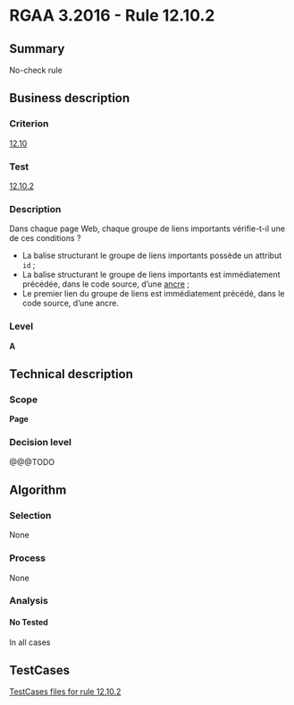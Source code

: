 # RGAA 3.2016 - Rule 12.10.2

## Summary
No-check rule


## Business description

### Criterion
[12.10](http://references.modernisation.gouv.fr/rgaa-accessibilite/2016/criteres.html#crit-12-10)

### Test
[12.10.2](http://references.modernisation.gouv.fr/rgaa-accessibilite/2016/criteres.html#test-12-10-2)

### Description
<div lang="fr">Dans chaque page Web, chaque groupe de liens importants v&#xE9;rifie-t-il une de ces conditions&nbsp;? <ul><li>La balise structurant le groupe de liens importants poss&#xE8;de un attribut <code lang="en">id</code>&nbsp;;</li> <li>La balise structurant le groupe de liens importants est imm&#xE9;diatement pr&#xE9;c&#xE9;d&#xE9;e, dans le code source, d&#x2019;une <a href="http://references.modernisation.gouv.fr/rgaa-accessibilite/glossaire.html#ancre">ancre</a>&nbsp;;</li> <li>Le premier lien du groupe de liens est imm&#xE9;diatement pr&#xE9;c&#xE9;d&#xE9;, dans le code source, d&#x2019;une ancre.</li> </ul></div>

### Level
**A**


## Technical description

### Scope
**Page**

### Decision level
@@@TODO


## Algorithm

### Selection
None

### Process
None

### Analysis

#### No Tested
In all cases


##  TestCases

[TestCases files for rule 12.10.2](https://github.com/Asqatasun/Asqatasun/tree/develop/rules/rules-rgaa3.2016/src/test/resources/testcases/rgaa32016/Rgaa32016Rule121002/)



